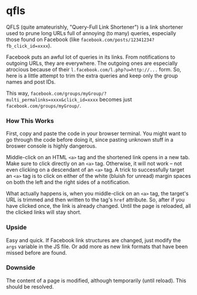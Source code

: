 # qfls

QFLS (quite amateurishly, "Query-Full Link Shortener") is a link shortener used to prune long URLs full of annoying (to many) queries, especially those found on Facebook (like `facebook.com/posts/12341234?fb_click_id=xxxx`). 

Facebook puts an awful lot of queries in its links. From notifications to outgoing URLs, they are everywhere. The outgoing ones are especially atrocious because of their `l.facebook.com/l.php?u=http://...` form. So, here is a little attempt to trim the extra queries and keep only the group names and post IDs.

This way, `facebook.com/groups/myGroup/?multi_permalinks=xxxx&click_id=xxxx` becomes just `facebook.com/groups/myGroup/`.

### How This Works

First, copy and paste the code in your browser terminal. You might want to go through the code before doing it, since pasting unknown stuff in a broswer console is highly dangerous.

Middle-click on an HTML `<a>` tag and the shortened link opens in a new tab. Make sure to click directly on an `<a>` tag. Otherwise, it will not work – not even clicking on a descendant of an `<a>` tag. A trick to successfully target an `<a>` tag is to click on either of the white (bluish for unread) margin spaces on both the left and the right sides of a notification.

What actually happens is, when you middle-click on an `<a>` tag, the target's URL is trimmed and then written to the tag's `href` attribute. So, after if you have clicked once, the link is already changed. Until the page is reloaded, all the clicked links will stay short.

### Upside

Easy and quick. If Facebook link structures are changed, just modify the `args` variable in the JS file. Or add more as new link formats that have been missed before are found.

### Downside

The content of a page is modified, although temporarily (until reload). This should be resolved.
